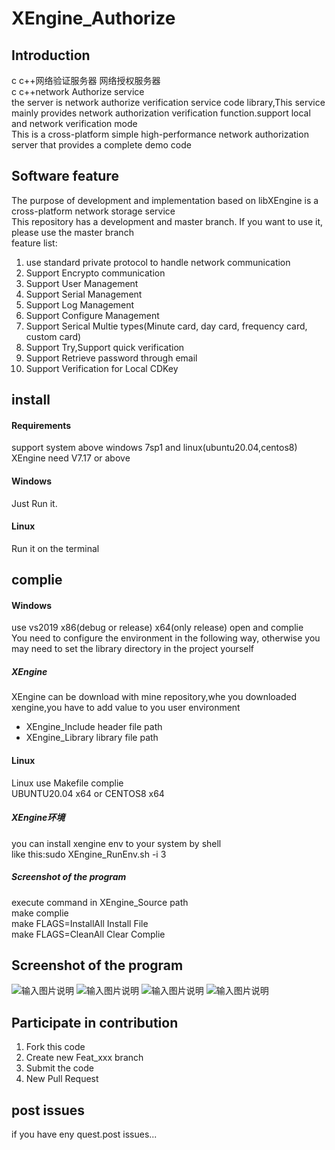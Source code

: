 # XEngine_Authorize

## Introduction
c c++网络验证服务器 网络授权服务器  
c c++network Authorize service  
the server is network authorize verification service code library,This service mainly provides network authorization verification function.support local and network verification mode  
This is a cross-platform simple high-performance network authorization server that provides a complete demo code  

## Software feature
The purpose of development and implementation based on libXEngine is a cross-platform network storage service  
This repository has a development and master branch. If you want to use it, please use the master branch  
feature list:  
1. use standard private protocol to handle network communication
2. Support Encrypto communication
3. Support User Management
4. Support Serial Management
5. Support Log Management
6. Support Configure Management
7. Support Serical Multie types(Minute card, day card, frequency card, custom card)
8. Support Try,Support quick verification
9. Support Retrieve password through email
10. Support Verification for Local CDKey

## install

#### Requirements
support system above windows 7sp1 and linux(ubuntu20.04,centos8)  
XEngine need V7.17 or above  

#### Windows
Just Run it.


#### Linux
Run it on the terminal

## complie

#### Windows
use vs2019 x86(debug or release) x64(only release) open and complie  
You need to configure the environment in the following way, otherwise you may need to set the library directory in the project yourself  

##### XEngine
XEngine can be download with mine repository,whe you downloaded xengine,you have to add value to you user environment  
- XEngine_Include header file path
- XEngine_Library library file path

#### Linux
Linux use Makefile complie  
UBUNTU20.04 x64 or CENTOS8 x64  

##### XEngine环境
you can install xengine env to your system by shell  
like this:sudo XEngine_RunEnv.sh -i 3

##### Screenshot of the program
execute command in XEngine_Source path   
make complie  
make FLAGS=InstallAll Install File  
make FLAGS=CleanAll Clear Complie  

## Screenshot of the program
![输入图片说明](https://www.xyry.org/authorize/1.png "在这里输入图片标题")
![输入图片说明](https://www.xyry.org/authorize/2.png "在这里输入图片标题")
![输入图片说明](https://www.xyry.org/authorize/3.png "在这里输入图片标题")
![输入图片说明](https://www.xyry.org/authorize/4.png "在这里输入图片标题")

## Participate in contribution

1.  Fork this code
2.  Create new Feat_xxx branch
3.  Submit the code
4.  New Pull Request

## post issues

if you have eny quest.post issues...